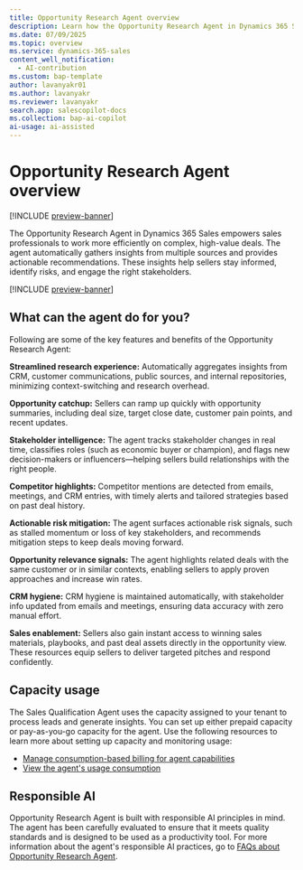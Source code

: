 ```yaml
---
title: Opportunity Research Agent overview
description: Learn how the Opportunity Research Agent in Dynamics 365 Sales helps sales professionals by providing insights and recommendations for the deals they are working on.
ms.date: 07/09/2025
ms.topic: overview
ms.service: dynamics-365-sales
content_well_notification:
  - AI-contribution
ms.custom: bap-template
author: lavanyakr01
ms.author: lavanyakr
ms.reviewer: lavanyakr
search.app: salescopilot-docs
ms.collection: bap-ai-copilot
ai-usage: ai-assisted
---
```


# Opportunity Research Agent overview

[!INCLUDE [preview-banner](~/../shared-content/shared/preview-includes/preview-banner.md)]

The Opportunity Research Agent in Dynamics 365 Sales empowers sales professionals to work more efficiently on complex, high-value deals. The agent automatically gathers insights from multiple sources and provides actionable recommendations. These insights help sellers stay informed, identify risks, and engage the right stakeholders. 

[!INCLUDE [preview-banner](~/../shared-content/shared/preview-includes/preview-note-d365.md)]

## What can the agent do for you?

Following are some of the key features and benefits of the Opportunity Research Agent:

**Streamlined research experience:** Automatically aggregates insights from CRM, customer communications, public sources, and internal repositories, minimizing context-switching and research overhead.

**Opportunity catchup:** Sellers can ramp up quickly with opportunity summaries, including deal size, target close date, customer pain points, and recent updates.

**Stakeholder intelligence:** The agent tracks stakeholder changes in real time, classifies roles (such as economic buyer or champion), and flags new decision-makers or influencers&mdash;helping sellers build relationships with the right people.

**Competitor highlights:** Competitor mentions are detected from emails, meetings, and CRM entries, with timely alerts and tailored strategies based on past deal history.

**Actionable risk mitigation:** The agent surfaces actionable risk signals, such as stalled momentum or loss of key stakeholders, and recommends mitigation steps to keep deals moving forward.

**Opportunity relevance signals:** The agent highlights related deals with the same customer or in similar contexts, enabling sellers to apply proven approaches and increase win rates.

**CRM hygiene:** CRM hygiene is maintained automatically, with stakeholder info updated from emails and meetings, ensuring data accuracy with zero manual effort.

**Sales enablement:** Sellers also gain instant access to winning sales materials, playbooks, and past deal assets directly in the opportunity view. These resources equip sellers to deliver targeted pitches and respond confidently.

## Capacity usage

The Sales Qualification Agent uses the capacity assigned to your tenant to process leads and generate insights. You can set up either prepaid capacity or pay-as-you-go capacity for the agent. Use the following resources to learn more about setting up capacity and monitoring usage:

- [Manage consumption-based billing for agent capabilities](copilot-consumption-based-billing.md)
- [View the agent's usage consumption](configure-sales-qualification-agent.md#view-the-agents-usage-consumption)

## Responsible AI

Opportunity Research Agent is built with responsible AI principles in mind. The agent has been carefully evaluated to ensure that it meets quality standards and is designed to be used as a productivity tool. For more information about the agent's responsible AI practices, go to [FAQs about Opportunity Research Agent](faqs-about-opportunity-research.md).


